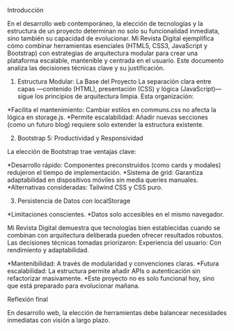 Introducción

En el desarrollo web contemporáneo, la elección de tecnologías y la estructura de un proyecto determinan no solo su funcionalidad inmediata, sino también su capacidad de evolucionar. Mi Revista Digital ejemplifica cómo combinar herramientas esenciales (HTML5, CSS3, JavaScript y Bootstrap) con estrategias de arquitectura modular para crear una plataforma escalable, mantenible y centrada en el usuario. Este documento analiza las decisiones técnicas clave y su justificación.

1. Estructura Modular: La Base del Proyecto
La separación clara entre capas —contenido (HTML), presentación (CSS) y lógica (JavaScript)— sigue los principios de arquitectura limpia. Esta organización:

*Facilita el mantenimiento: Cambiar estilos en communs.css no afecta la lógica en storage.js.
*Permite escalabilidad: Añadir nuevas secciones (como un futuro blog) requiere solo extender la estructura existente.

2. Bootstrap 5: Productividad y Responsividad

La elección de Bootstrap  trae  ventajas clave:

*Desarrollo rápido: Componentes preconstruidos (como cards y modales) redujeron el tiempo de implementación.
*Sistema de grid: Garantiza adaptabilidad en dispositivos móviles sin media queries manuales.
*Alternativas consideradas: Tailwind CSS y CSS puro.

3. Persistencia de Datos con localStorage

*Limitaciones conscientes.
*Datos solo accesibles en el mismo navegador.


Mi Revista Digital demuestra que tecnologías bien establecidas cuando se combinan con arquitectura deliberada pueden ofrecer resultados robustos. Las decisiones técnicas tomadas priorizaron:
Experiencia del usuario: Con rendimiento y adaptabilidad.

*Mantenibilidad: A través de modularidad y convenciones claras.
*Futura escalabilidad: La estructura permite añadir APIs o autenticación sin refactorizar masivamente.
*Este proyecto no es solo funcional hoy, sino que está preparado para evolucionar mañana.

Reflexión final

En desarrollo web, la elección de herramientas debe balancear necesidades inmediatas con visión a largo plazo. 
